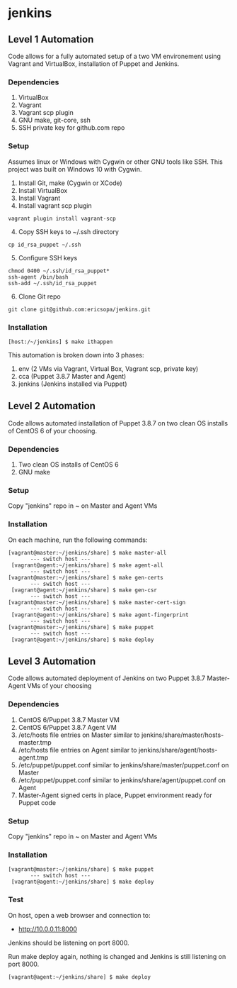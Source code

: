 # jenkins 

## Level 1 Automation
Code allows for a fully automated setup of a two VM environement using Vagrant and VirtualBox, installation of Puppet and Jenkins.

### Dependencies
1. VirtualBox
1. Vagrant
1. Vagrant scp plugin
1. GNU make, git-core, ssh
1. SSH private key for github.com repo

### Setup
Assumes linux or Windows with Cygwin or other GNU tools like SSH. This project was built on Windows 10 with Cygwin.

1. Install Git, make (Cygwin or XCode) 
2. Install VirtualBox
3. Install Vagrant
4. Install vagrant scp plugin
```
vagrant plugin install vagrant-scp
```
4. Copy SSH keys to ~/.ssh directory
```
cp id_rsa_puppet ~/.ssh
```
5. Configure SSH keys
```
chmod 0400 ~/.ssh/id_rsa_puppet*
ssh-agent /bin/bash
ssh-add ~/.ssh/id_rsa_puppet
```
6. Clone Git repo
```
git clone git@github.com:ericsopa/jenkins.git
```
### Installation
```
[host:/~/jenkins] $ make ithappen
```

This automation is broken down into 3 phases:
1. env (2 VMs via Vagrant, Virtual Box, Vagrant scp, private key)
1. cca (Puppet 3.8.7 Master and Agent)
1. jenkins (Jenkins installed via Puppet)


## Level 2 Automation
Code allows automated installation of Puppet 3.8.7 on two clean OS installs of CentOS 6 of your choosing.

### Dependencies
1. Two clean OS installs of CentOS 6
1. GNU make

### Setup
Copy "jenkins" repo in ~ on Master and Agent VMs

### Installation
On each machine, run the following commands:
```
[vagrant@master:~/jenkins/share] $ make master-all
       --- switch host ---
 [vagrant@agent:~/jenkins/share] $ make agent-all
       --- switch host ---
[vagrant@master:~/jenkins/share] $ make gen-certs
       --- switch host ---
 [vagrant@agent:~/jenkins/share] $ make gen-csr
       --- switch host ---
[vagrant@master:~/jenkins/share] $ make master-cert-sign
       --- switch host ---
 [vagrant@agent:~/jenkins/share] $ make agent-fingerprint
       --- switch host ---
[vagrant@master:~/jenkins/share] $ make puppet
       --- switch host ---
 [vagrant@agent:~/jenkins/share] $ make deploy
```

## Level 3 Automation
Code allows automated deployment of Jenkins on two Puppet 3.8.7 Master-Agent VMs of your choosing

### Dependencies
1. CentOS 6/Puppet 3.8.7 Master VM
1. CentOS 6/Puppet 3.8.7 Agent VM
1. /etc/hosts file entries on Master similar to jenkins/share/master/hosts-master.tmp
1. /etc/hosts file entries on Agent similar to jenkins/share/agent/hosts-agent.tmp
1. /etc/puppet/puppet.conf similar to jenkins/share/master/puppet.conf on Master
1. /etc/puppet/puppet.conf similar to jenkins/share/agent/puppet.conf on Agent
1. Master-Agent signed certs in place, Puppet environment ready for Puppet code

### Setup
Copy "jenkins" repo in ~ on Master and Agent VMs

### Installation
```
[vagrant@master:~/jenkins/share] $ make puppet
       --- switch host ---
 [vagrant@agent:~/jenkins/share] $ make deploy
```

### Test
On host, open a web browser and connection to:

 * http://10.0.0.11:8000

Jenkins should be listening on port 8000.

Run make deploy again, nothing is changed and Jenkins is still listening on port 8000.
```
[vagrant@agent:~/jenkins/share] $ make deploy
```
